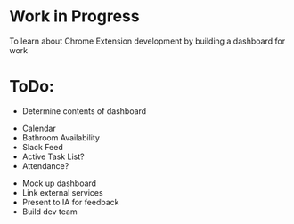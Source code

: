 Work in Progress
================

To learn about Chrome Extension development by building a dashboard for work

ToDo:
=====

* Determine contents of dashboard
 - Calendar
 - Bathroom Availability
 - Slack Feed
 - Active Task List?
 - Attendance?

* Mock up dashboard
* Link external services
* Present to IA for feedback
* Build dev team

